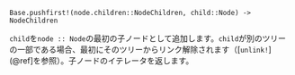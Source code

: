 ```
Base.pushfirst!(node.children::NodeChildren, child::Node) -> NodeChildren
```

`child`を`node :: Node`の最初の子ノードとして追加します。`child`が別のツリーの一部である場合、最初にそのツリーからリンク解除されます（[`unlink!`](@ref]を参照）。子ノードのイテレータを返します。
